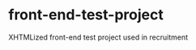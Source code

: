 front-end-test-project
======================

XHTMLized front-end test project used in recruitment
